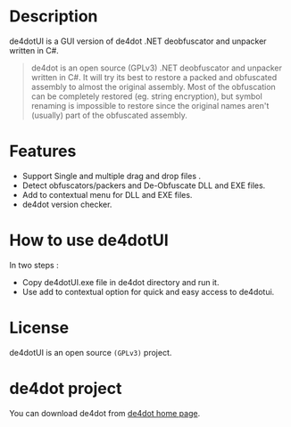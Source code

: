 Description
========
de4dotUI is a GUI version of de4dot .NET deobfuscator and unpacker written in C#.

> de4dot is an open source (GPLv3) .NET deobfuscator and unpacker written in C#. It will try its best to restore a packed and obfuscated assembly to almost the original assembly. Most of the obfuscation can be completely restored (eg. string encryption), but symbol renaming is impossible to restore since the original names aren't (usually) part of the obfuscated assembly.

Features
========
- Support Single and multiple drag and drop files .
- Detect obfuscators/packers and De-Obfuscate DLL and EXE files.
- Add to contextual menu for DLL and EXE files.
- de4dot version checker.


How to use de4dotUI 
========
In two steps :
- Copy de4dotUI.exe file in de4dot directory and run it.
- Use add to contextual option for quick and easy access to de4dotui.

License
========
de4dotUI is an open source ```(GPLv3)``` project.

de4dot project
========
You can download de4dot from [de4dot home page].


[de4dot home page]:https://github.com/0xd4d/de4dot/


